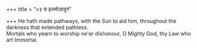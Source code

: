 +++
title = "०३ स इत्तमोऽवयुनं"

+++
He hath made pathways, with the Sun to aid him, throughout the darkness that extended pathless.  
     Mortals who yearn to worship ne'er dishonour, O Mighty God, thy Law who art Immortal.